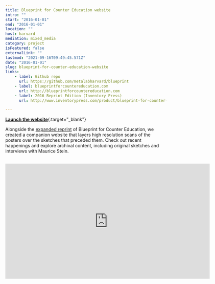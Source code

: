 ```yaml
---
title: Blueprint for Counter Education website
intro: ""
start: "2016-01-01"
end: "2016-01-01"
location: ""
host: harvard
mediation: mixed_media
category: project
isFeatured: false
externalLink: ""
lastmod: "2021-09-16T09:49:45.571Z"
date: "2016-01-01"
slug: blueprint-for-counter-education-website
links:
    - label: Github repo
      url: https://github.com/metalabharvard/blueprint
    - label: blueprintforcountereducation.com
      url: http://blueprintforcountereducation.com
    - label: 2016 Reprint Edition (Inventory Press)
      url: http://www.inventorypress.com/product/blueprint-for-counter-education

---
```

[**Launch the website**](http://www.blueprintforcountereducation.com){:target="_blank"}

Alongside the [expanded reprint](http://www.inventorypress.com/product/blueprint-for-counter-education) of Blueprint for Counter Education, we created a companion website that layers high resolution scans of the posters over the sketches that preceded them. Check out recent happenings and explore archival content, including original sketches and interviews with Maurice Stein.



<br />

<iframe src="https://player.vimeo.com/video/165620010" width="640" height="360" frameborder="0" webkitallowfullscreen mozallowfullscreen allowfullscreen></iframe>
